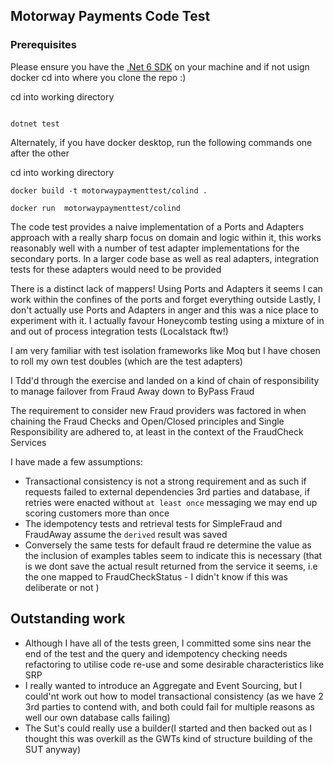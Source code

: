 ## Motorway Payments Code Test 

### Prerequisites
Please ensure you have the [.Net 6 SDK](https://dotnet.microsoft.com/en-us/download/dotnet/thank-you/sdk-6.0.403-windows-x64-installer) on your machine and if not usign docker cd into where you clone the repo :) 

cd into working directory
```

dotnet test
 ```

Alternately, if you have docker desktop, run the following commands one after the other

cd into working directory
```
docker build -t motorwaypaymenttest/colind .
```

```
docker run  motorwaypaymenttest/colind
```



The code test provides a naive implementation of a Ports and Adapters approach with a really sharp focus on domain and logic within it,  this works reasonably well with a number of test adapter implementations for the secondary ports.
In a larger code base as well as real adapters, integration tests for these adapters would need to be provided 

There is a distinct lack of mappers! Using Ports and Adapters it seems I can work within the confines of the ports and forget everything outside 
Lastly, I don't actually use Ports and Adapters in anger and this was a nice place to experiment with it. 
I actually favour Honeycomb testing using a mixture of in and out of process integration tests (Localstack ftw!)

I am very familiar with test isolation frameworks like Moq but I have chosen to roll my own test doubles (which are the test adapters)

I Tdd'd through the exercise and landed on a kind of chain of responsibility to manage failover from Fraud Away down to ByPass Fraud

The requirement to consider new Fraud providers was factored in when chaining the Fraud Checks and Open/Closed principles and Single Responsibility are adhered to, at least in the context of 
the FraudCheck Services 

I have made a few assumptions:
 - Transactional consistency is not a strong requirement and as such if requests failed to external dependencies 3rd parties and database, if retries were enacted without ` at least once ` messaging we may end up scoring customers more than once
 - The idempotency tests and retrieval tests for SimpleFraud and FraudAway assume the `derived` result was saved
 - Conversely the same tests for default fraud re determine the value as the inclusion of examples tables seem to indicate this is necessary (that is we dont save the actual result returned from the service it seems, i.e the one mapped to FraudCheckStatus - I didn't know if this was deliberate or not )

## Outstanding work
- Although I have all of the tests green, I committed some sins near the end of the test and the query and idempotency checking needs refactoring to utilise code re-use and some desirable characteristics like SRP
- I really wanted to introduce an Aggregate and Event Sourcing, but I could'nt work out how to model transactional consistency (as we have 2 3rd parties to contend with, and both could fail for multiple reasons as well our own database calls failing)
- The Sut's could really use a builder(I started and then backed out as I thought this was overkill as the GWTs kind of structure building of the SUT anyway)
